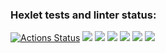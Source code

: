 ### Hexlet tests and linter status:
[![Actions Status](https://github.com/da4tovigovorite/frontend-project-44/workflows/hexlet-check/badge.svg)](https://github.com/da4tovigovorite/frontend-project-44/actions)
<a href="https://codeclimate.com/github/da4tovigovorite/frontend-project-44/maintainability"><img src="https://api.codeclimate.com/v1/badges/e8a1f044ed56d975e2b4/maintainability" /></a>
<a href="https://asciinema.org/a/1vOaWxKssljvL7YOrVWNKYNn2" target="_blank"><img src="https://asciinema.org/a/1vOaWxKssljvL7YOrVWNKYNn2.svg" /></a>
<a href="https://asciinema.org/a/9n4csGHmhTP2MIOgslS8kdNqR" target="_blank"><img src="https://asciinema.org/a/9n4csGHmhTP2MIOgslS8kdNqR.svg" /></a>
<a href="https://asciinema.org/a/553797" target="_blank"><img src="https://asciinema.org/a/553797.svg" /></a>
<a href="https://asciinema.org/a/z3CuiMyzdubyq6MK7PDinW0Bp" target="_blank"><img src="https://asciinema.org/a/z3CuiMyzdubyq6MK7PDinW0Bp.svg" /></a>
<a href="https://asciinema.org/a/1prFsrTfghe5ojj6kWEjpt3xP" target="_blank"><img src="https://asciinema.org/a/1prFsrTfghe5ojj6kWEjpt3xP.svg" /></a>